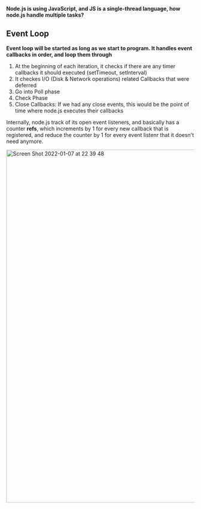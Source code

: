 **Node.js is using JavaScript, and JS is a single-thread language, how node.js handle multiple tasks?**

## Event Loop
**Event loop will be started as long as we start to program. It handles event callbacks in order, and loop them through**   
1. At the beginning of each iteration, it checks if there are any timer callbacks it should executed (setTimeout, setInterval)  
2. It checkes I/O (Disk & Network operations) related Callbacks that were deferred
3. Go into Poll phase
4. Check Phase
5. Close Callbacks: If we had any close events, this would be the point of time where node.js executes their callbacks


Internally, node.js track of its open event listeners, and basically has a counter **refs**, which increments by 1 for every new callback that is registered, and reduce the counter by 1 for every event listenr that it doesn't need anymore.

<img width="944" alt="Screen Shot 2022-01-07 at 22 39 48" src="https://user-images.githubusercontent.com/37787994/148633036-dfa29cd9-cc95-4ba6-9d57-2e24adb28c71.png">
